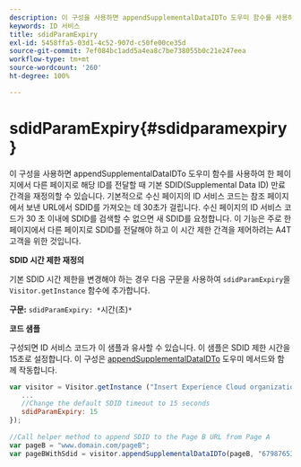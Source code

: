 ```yaml
---
description: 이 구성을 사용하면 appendSupplementalDataIDTo 도우미 함수를 사용하여 한 페이지에서 다른 페이지로 해당 ID를 전달할 때 기본 SDID(Supplemental Data ID) 만료 간격을 재정의할 수 있습니다. 기본적으로 수신 페이지의 ID 서비스 코드는 참조 페이지에서 보낸 URL에서 SDID를 가져오는 데 30초가 걸립니다. 수신 페이지의 ID 서비스 코드가 30 초 이내에 SDID를 검색할 수 없으면 새 SDID를 요청합니다. 이 기능은 주로 한 페이지에서 다른 페이지로 SDID를 전달해야 하고 이 시간 제한 간격을 제어하려는 A4T 고객을 위한 것입니다.
keywords: ID 서비스
title: sdidParamExpiry
exl-id: 5458ffa5-03d1-4c52-907d-c50fe00ce35d
source-git-commit: 7ef084bc1add5a4ea8c7be738055b0c21e247eea
workflow-type: tm+mt
source-wordcount: '260'
ht-degree: 100%

---
```


# sdidParamExpiry{#sdidparamexpiry}

이 구성을 사용하면 appendSupplementalDataIDTo 도우미 함수를 사용하여 한 페이지에서 다른 페이지로 해당 ID를 전달할 때 기본 SDID(Supplemental Data ID) 만료 간격을 재정의할 수 있습니다. 기본적으로 수신 페이지의 ID 서비스 코드는 참조 페이지에서 보낸 URL에서 SDID를 가져오는 데 30초가 걸립니다. 수신 페이지의 ID 서비스 코드가 30 초 이내에 SDID를 검색할 수 없으면 새 SDID를 요청합니다. 이 기능은 주로 한 페이지에서 다른 페이지로 SDID를 전달해야 하고 이 시간 제한 간격을 제어하려는 A4T 고객을 위한 것입니다.

**SDID 시간 제한 재정의**

기본 SDID 시간 제한을 변경해야 하는 경우 다음 구문을 사용하여 `sdidParamExpiry`을 `Visitor.getInstance` 함수에 추가합니다.

**구문:** `sdidParamExpiry: *`시간(초)`*`

**코드 샘플**

구성되면 ID 서비스 코드가 이 샘플과 유사할 수 있습니다. 이 샘플은 SDID 제한 시간을 15초로 설정합니다. 이 구성은 [appendSupplementalDataIDTo](../../library/get-set/appendsupplementaldataidto.md#reference-65d09de6fde0418f8c62fa79304a755d) 도우미 메서드와 함께 작동합니다.

```js
var visitor = Visitor.getInstance ("Insert Experience Cloud organization ID here",{ 
   ... 
   //Change the default SDID timeout to 15 seconds 
   sdidParamExpiry: 15 
}); 
 
//Call helper method to append SDID to the Page B URL from Page A 
var pageB = "www.domain.com/pageB"; 
var pageBWithSdid = visitor.appendSupplementalDataIDTo(pageB, "67987653465787219"); 
```
